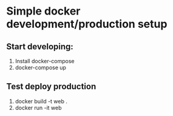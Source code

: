 # Simple docker development/production setup

## Start developing:

1. Install docker-compose
2. docker-compose up

## Test deploy production

1. docker build -t web .
2. docker run -it web
